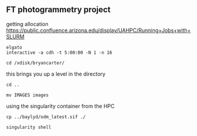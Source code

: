 ## FT photogrammetry project

getting allocation 
https://public.confluence.arizona.edu/display/UAHPC/Running+Jobs+with+SLURM
```
elgato 
interactive -a cdh -t 5:00:00 -N 1 -n 16  
```
```
cd /xdisk/bryancarter/
```
this brings you up a level in the directory 
```
cd ..
```

```
mv IMAGES images
```
using the singularity container from the HPC
```
cp ../baylyd/odm_latest.sif ./
```


```
singularity shell

```
